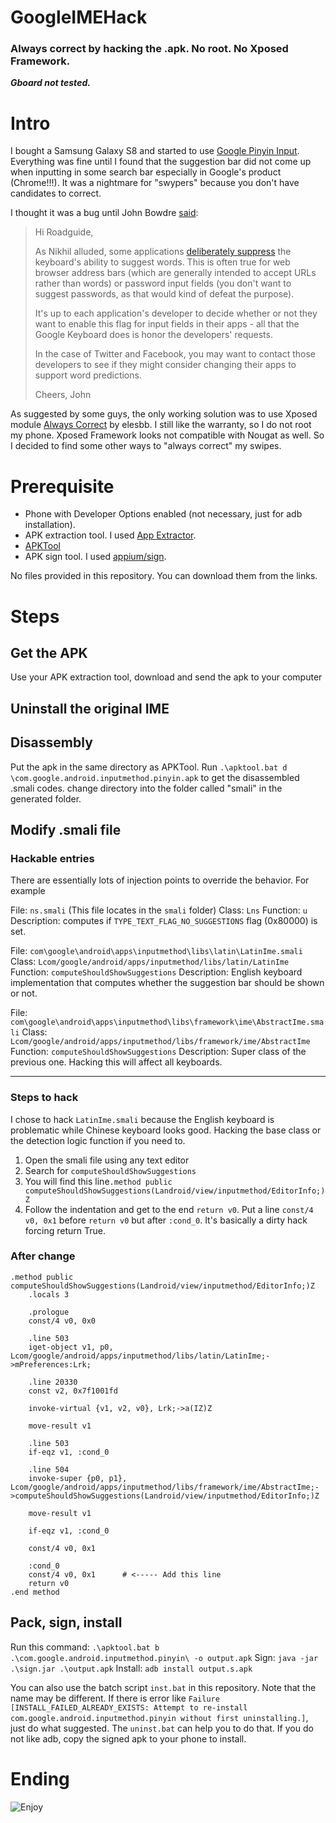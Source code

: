 # GoogleIMEHack
### Always correct by hacking the .apk. No root. No Xposed Framework.
***Gboard not tested.***
# Intro
I bought a Samsung Galaxy S8 and started to use [Google Pinyin Input](https://play.google.com/store/apps/details?id=com.google.android.inputmethod.pinyin&hl=en). Everything was fine until I found that the suggestion bar did not come up when inputting in some search bar especially in Google's product (Chrome!!!). It was a nightmare for "swypers" because you don't have candidates to correct. 

I thought it was a bug until John Bowdre [said](https://productforums.google.com/forum/#!topic/nexus/N-To9B037BM):

>Hi Roadguide,
> 
>As Nikhil alluded, some applications [deliberately suppress](https://developer.android.com/reference/android/text/InputType.html#TYPE_TEXT_FLAG_NO_SUGGESTIONS) the keyboard's ability to suggest words. This is often true for web browser address bars (which are generally intended to accept URLs rather than words) or password input fields (you don't want to suggest passwords, as that would kind of defeat the purpose). 
> 	
>It's up to each application's developer to decide whether or not they want to enable this flag for input fields in their apps - all that the Google Keyboard does is honor the developers' requests.
> 	
>In the case of Twitter and Facebook, you may want to contact those developers to see if they might consider changing their apps to support word predictions.
> 	
>Cheers,
>John

As suggested by some guys, the only working solution was to use Xposed module [Always Correct](http://repo.xposed.info/module/com.elesbb.xposedinputautocorrectalways) by elesbb. I still like the warranty, so I do not root my phone. Xposed Framework looks not compatible with Nougat as well. So I decided to find some other ways to "always correct" my swipes.

# Prerequisite

* Phone with Developer Options enabled (not necessary, just for adb installation).
* APK extraction tool. I used [App Extractor](https://play.google.com/store/apps/details?id=com.ext.ui&hl=en&rdid=com.ext.ui).
* [APKTool](https://ibotpeaches.github.io/Apktool/)
* APK sign tool. I used [appium/sign](https://github.com/appium/sign).

No files provided in this repository. You can download them from the links.


# Steps

## Get the APK
Use your APK extraction tool, download and send the apk to your computer

## Uninstall the original IME

## Disassembly
Put the apk in the same directory as APKTool. Run `.\apktool.bat d  \com.google.android.inputmethod.pinyin.apk` to get the disassembled .smali codes.
change directory into the folder called "smali" in the generated folder.

## Modify .smali file

### Hackable entries
There are essentially lots of injection points to override the behavior. For example

File: `ns.smali` (This file locates in the `smali` folder)
Class: `Lns`
Function: `u`
Description:  computes if `TYPE_TEXT_FLAG_NO_SUGGESTIONS` flag (0x80000) is set. 

File: `com\google\android\apps\inputmethod\libs\latin\LatinIme.smali`
Class: `Lcom/google/android/apps/inputmethod/libs/latin/LatinIme` 
Function: `computeShouldShowSuggestions`
Description:  English keyboard implementation that computes whether the suggestion bar should be shown or not.

File: `com\google\android\apps\inputmethod\libs\framework\ime\AbstractIme.smali`
Class: `Lcom/google/android/apps/inputmethod/libs/framework/ime/AbstractIme` 
Function: `computeShouldShowSuggestions`
Description:  Super class of the previous one. Hacking this will affect all keyboards.


----------

### Steps to hack
I chose to hack `LatinIme.smali` because the English keyboard is problematic while Chinese keyboard looks good. Hacking the base class or the detection logic function if you need to.

 1. Open the smali file using any text editor
 2. Search for `computeShouldShowSuggestions`
 3. You will find this line`.method public computeShouldShowSuggestions(Landroid/view/inputmethod/EditorInfo;)Z`
 4. Follow the indentation and get to the end `return v0`. Put a line `const/4 v0, 0x1` before `return v0` but after `:cond_0`. It's basically a dirty hack forcing return True.

### After change
```smali
.method public computeShouldShowSuggestions(Landroid/view/inputmethod/EditorInfo;)Z
    .locals 3

    .prologue
    const/4 v0, 0x0

    .line 503
    iget-object v1, p0, Lcom/google/android/apps/inputmethod/libs/latin/LatinIme;->mPreferences:Lrk;

    .line 20330
    const v2, 0x7f1001fd

    invoke-virtual {v1, v2, v0}, Lrk;->a(IZ)Z

    move-result v1

    .line 503
    if-eqz v1, :cond_0

    .line 504
    invoke-super {p0, p1}, Lcom/google/android/apps/inputmethod/libs/framework/ime/AbstractIme;->computeShouldShowSuggestions(Landroid/view/inputmethod/EditorInfo;)Z

    move-result v1

    if-eqz v1, :cond_0

    const/4 v0, 0x1

    :cond_0
    const/4 v0, 0x1      # <----- Add this line
    return v0
.end method
```

## Pack, sign, install
Run this command: `.\apktool.bat b .\com.google.android.inputmethod.pinyin\ -o output.apk`
Sign: `java -jar .\sign.jar .\output.apk`
Install: `adb install output.s.apk`

You can also use the batch script `inst.bat` in this repository. Note that the name may be different.
If there is error like `Failure [INSTALL_FAILED_ALREADY_EXISTS: Attempt to re-install com.google.android.inputmethod.pinyin without first uninstalling.]`, just do what suggested. The `uninst.bat` can help you to do that.
If you do not like adb, copy the signed apk to your phone to install.

# Ending
![Enjoy](https://raw.github.com/wuyuanyi135/GoogleIMEHack/master/enjoy.png)
